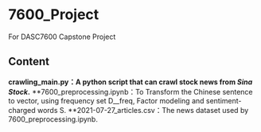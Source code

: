 # 7600_Project
For DASC7600 Capstone Project

## Content
**crawling_main.py：A python script that can crawl stock news from *Sina Stock*.**
**7600_preprocessing.ipynb：To Transform the Chinese sentence to vector, using frequency set D__freq, Factor modeling and sentiment-charged words S.
**2021-07-27_articles.csv：The news dataset used by 7600_preprocessing.ipynb.

